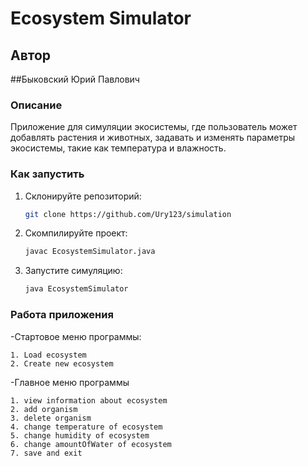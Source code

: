 # Ecosystem Simulator

## Автор
##Быковский Юрий Павлович

### Описание

Приложение для симуляции экосистемы, где пользователь может добавлять растения и животных, задавать и изменять параметры экосистемы, такие как температура и влажность.

### Как запустить

1. Склонируйте репозиторий:

   ```bash
   git clone https://github.com/Ury123/simulation

2. Скомпилируйте проект:
   ```bash
   javac EcosystemSimulator.java
3. Запустите симуляцию:
   ```bash
   java EcosystemSimulator
   
### Работа приложения

-Стартовое меню программы:
   ```
   1. Load ecosystem
   2. Create new ecosystem
   ```
-Главное меню программы
   ```
1. view information about ecosystem
2. add organism
3. delete organism
4. change temperature of ecosystem
5. change humidity of ecosystem
6. change amountOfWater of ecosystem
7. save and exit
   ```

